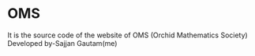 # OMS
It is the source code of the website of OMS (Orchid Mathematics Society)<br>
Developed by-Sajjan Gautam(me)
